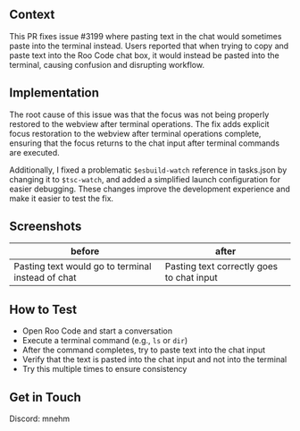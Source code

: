 ## Context

This PR fixes issue #3199 where pasting text in the chat would sometimes paste into the terminal instead. Users reported that when trying to copy and paste text into the Roo Code chat box, it would instead be pasted into the terminal, causing confusion and disrupting workflow.

## Implementation

The root cause of this issue was that the focus was not being properly restored to the webview after terminal operations. The fix adds explicit focus restoration to the webview after terminal operations complete, ensuring that the focus returns to the chat input after terminal commands are executed.

Additionally, I fixed a problematic `$esbuild-watch` reference in tasks.json by changing it to `$tsc-watch`, and added a simplified launch configuration for easier debugging. These changes improve the development experience and make it easier to test the fix.

## Screenshots

| before                                            | after                                     |
| ------------------------------------------------- | ----------------------------------------- |
| Pasting text would go to terminal instead of chat | Pasting text correctly goes to chat input |

## How to Test

- Open Roo Code and start a conversation
- Execute a terminal command (e.g., `ls` or `dir`)
- After the command completes, try to paste text into the chat input
- Verify that the text is pasted into the chat input and not into the terminal
- Try this multiple times to ensure consistency

## Get in Touch

Discord: mnehm

